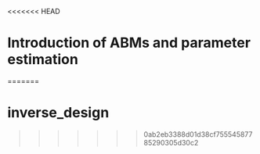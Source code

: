 <<<<<<< HEAD
# Introduction of ABMs and parameter estimation
=======
# inverse_design
>>>>>>> 0ab2eb3388d01d38cf75554587785290305d30c2
